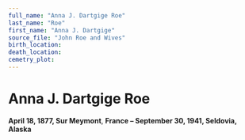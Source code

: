 ```yaml
---
full_name: "Anna J. Dartgige Roe"
last_name: "Roe"
first_name: "Anna J. Dartgige"
source_file: "John Roe and Wives"
birth_location:
death_location:
cemetry_plot: 
---
```

# Anna J. Dartgige Roe

**April 18, 1877, Sur Meymont**, **France – September 30, 1941,
Seldovia, Alaska**


